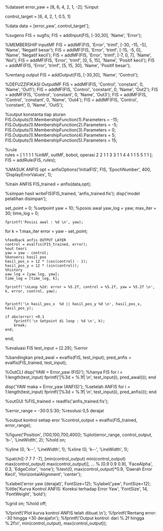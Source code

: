 %dataset
error_yaw = [8, 6, 4, 2, 1, -2]; %input

control_target = [6, 4, 2, 1, 0.5, 1]

%data
data = [error_yaw', control_target'];

%sugeno
FIS = sugfis;
FIS = addInput(FIS, [-30,30], 'Name', 'Error');

%MEMBERSHIP inputMF 
FIS = addMF(FIS, 'Error', 'trimf', [-30, -15, -5], 'Name', 'Negatif besar');
FIS = addMF(FIS, 'Error', 'trimf', [-15, -5, 0], 'Name', 'Negatif kecil');
FIS = addMF(FIS, 'Error', 'trimf', [-7, 0, 7], 'Name', 'Nol');
FIS = addMF(FIS, 'Error', 'trimf', [0, 5, 15], 'Name', 'Positif kecil');
FIS = addMF(FIS, 'Error', 'trimf', [5, 15, 30], 'Name', 'Positif besar');

%rentang output
FIS = addOutput(FIS, [-30,30], 'Name', 'Control');

%DEFUZZIFIKASI OutputMF 
FIS = addMF(FIS, 'Control', 'constant', 0, 'Name', 'Out1'); 
FIS = addMF(FIS, 'Control', 'constant', 0, 'Name', 'Out2');
FIS = addMF(FIS, 'Control', 'constant', 0, 'Name', 'Out3');
FIS = addMF(FIS, 'Control', 'constant', 0, 'Name', 'Out4');
FIS = addMF(FIS, 'Control', 'constant', 0, 'Name', 'Out5');

%output konstanta tiap aturan
FIS.Outputs(1).MembershipFunction(1).Parameters = -15;
FIS.Outputs(1).MembershipFunction(2).Parameters = -5;
FIS.Outputs(1).MembershipFunction(3).Parameters = 0;
FIS.Outputs(1).MembershipFunction(4).Parameters = 5;
FIS.Outputs(1).MembershipFunction(5).Parameters = 15;

%rule  
rules  = [
    1 1 1 1 %inMF, outMF, bobot, operasi
    2 2 1 1
    3 3 1 1
    4 4 1 1 
    5 5 1 1
    ];
FIS = addRule(FIS, rules);

%MASUK ANFIS
opt = anfisOptions('InitialFIS', FIS, 'EpochNumber', 400, 'DisplayErrorValues', 1);

%train ANFIS
FIS_trained = anfis(data,opt);

%simpan hasil
writeFIS(FIS_trained, 'anfis_trained.fis');
disp('model pelatihan disimpan');

set_point = 0; %setpoint
yaw = 10; %posisi awal
yaw_log = yaw;
max_iter = 30;
time_log = 0;


    fprintf('Posisi awal : %d \n', yaw);

for k = 1:max_iter
    error = yaw - set_point;

    %feedback anfis OUTPUT LAYER
    control = evalfis(FIS_trained, error);
    %out teori
    yaw = yaw - control;
    %konversi hasil pos
    hasil_pos_x = 12 * (cos(control) - 1);
    hasil_pos_y = 12 * (sin(control));
    %history
    yaw_log = [yaw_log, yaw];
    time_log = [time_log, k];

    fprintf('\nLoop %2d: error = %5.2f, control = %5.2f, yaw = %5.2f \n', k, error, control, yaw);
    

    fprintf('\n hasil_pos_x  %d || hasil_pos_y %d \n', hasil_pos_x, hasil_pos_y);

    if abs(error) <0.1
        fprintf('\n Setpoint di loop : %d \n', k);
        break;
    end;
end;

%evaluasi FIS
test_input = [2.29]; %error

%bandingkan
pred_awal = evalfis(FIS, test_input);
pred_anfis = evalfis(FIS_trained, test_input);

%OutCLI
disp('YAW = Error_yaw (FIS)'); %hanya FIS
for i = 1:length(test_input)
    fprintf('|%3d = %.1f|   \n', test_input(i), pred_awal(i));
end

disp('YAW maka = Error_yaw (ANFIS)'); %setelah ANFIS
for i = 1:length(test_input)
    fprintf('|%3d = %.1f|   \n', test_input(i), pred_anfis(i));
end

%outGUI
%FIS_trained = readfis('anfis_trained.fis');

%error_range = -30:0.5:30; %resolusi 0,5 derajat

%output kontrol setiap eror
%control_output = evalfis(FIS_trained, error_range);

%figure('Position', [100,100,700,400]);
%plot(error_range, control_output, 'b-', 'LineWidth', 2);
%hold on;

%yline (0, 'k--', 'LineWidth', 1);
%xline (0, 'k--', 'LineWidth', 1);

%patch([-7 7 7 -7], [min(control_output) min(control_output) max(control_output) max(control_output)], ...
 %   [0.9 0.9 0.9], 'FaceAlpha', 0.3, 'EdgeColor', 'none');
%text(0, max(control_output)*0.9, 'Daerah Error Kecil', 'HorizontalAlignment', 'center');

%xlabel('error yaw (derajat)', FontSize=12);
%ylabel('yaw', FontSize=12);
%title('Kurva Kontrol ANFIS: Koreksi terhadap Error Yaw', 'FontSize', 14, 'FontWeight', 'bold');

%grid on;
%hold off;

%fprintf('Plot kurva kontrol ANFIS telah dibuat.\n');
%fprintf('Rentang error: -30 hingga +30 derajat\n');
%fprintf('Output kontrol: dari %.2f hingga %.2f\n', min(control_output), max(control_output));
